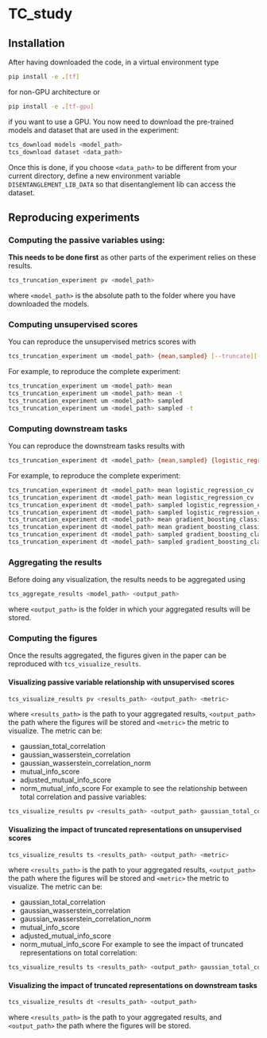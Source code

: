 # TC_study

## Installation
After having downloaded the code, in a virtual environment type
```bash
pip install -e .[tf]
``` 
for non-GPU architecture or
```bash
pip install -e .[tf-gpu]
``` 
if you want to use a GPU.
You now need to download the pre-trained models and dataset that are used in the experiment:
```bash
tcs_download models <model_path>
tcs_download dataset <data_path>
```
Once this is done, if you choose `<data_path>` to be different from your current directory,
define a new environment variable `DISENTANGLEMENT_LIB_DATA` so that disentanglement lib can access
the dataset.

## Reproducing experiments

### Computing the passive variables using:
**This needs to be done first** as other parts of the experiment relies on these results.
```bash
tcs_truncation_experiment pv <model_path>
```
where `<model_path>` is the absolute path to the folder where you have downloaded the models.

### Computing unsupervised scores
You can reproduce the unsupervised metrics scores with
```bash
tcs_truncation_experiment um <model_path> {mean,sampled} [--truncate][--overwrite]
```
For example, to reproduce the complete experiment:
```bash
tcs_truncation_experiment um <model_path> mean
tcs_truncation_experiment um <model_path> mean -t
tcs_truncation_experiment um <model_path> sampled
tcs_truncation_experiment um <model_path> sampled -t
```

### Computing downstream tasks
You can reproduce the downstream tasks results with
```bash
tcs_truncation_experiment dt <model_path> {mean,sampled} {logistic_regression_cv,gradient_boosting_classifier} [--truncate][--overwrite]
```
For example, to reproduce the complete experiment:
```bash
tcs_truncation_experiment dt <model_path> mean logistic_regression_cv
tcs_truncation_experiment dt <model_path> mean logistic_regression_cv -t
tcs_truncation_experiment dt <model_path> sampled logistic_regression_cv
tcs_truncation_experiment dt <model_path> sampled logistic_regression_cv -t
tcs_truncation_experiment dt <model_path> mean gradient_boosting_classifier
tcs_truncation_experiment dt <model_path> mean gradient_boosting_classifier -t
tcs_truncation_experiment dt <model_path> sampled gradient_boosting_classifier
tcs_truncation_experiment dt <model_path> sampled gradient_boosting_classifier -t
```

### Aggregating the results
Before doing any visualization, the results needs to be aggregated using
```bash
tcs_aggregate_results <model_path> <output_path>
```
where `<output_path>` is the folder in which your aggregated results will be stored.

### Computing the figures
Once the results aggregated, the figures given in the paper can be reproduced with
`tcs_visualize_results`.

#### Visualizing passive variable relationship with unsupervised scores
```bash
tcs_visualize_results pv <results_path> <output_path> <metric> 
```
where `<results_path>` is the path to your aggregated results, `<output_path>` the path where the
figures will be stored and `<metric>` the metric to visualize. The metric can
be:
- gaussian_total_correlation
- gaussian_wasserstein_correlation
- gaussian_wasserstein_correlation_norm
- mutual_info_score
- adjusted_mutual_info_score
- norm_mutual_info_score
For example to see the relationship between total correlation and passive variables:
```bash
tcs_visualize_results pv <results_path> <output_path> gaussian_total_correlation
```  

#### Visualizing the impact of truncated representations on unsupervised scores
```bash
tcs_visualize_results ts <results_path> <output_path> <metric> 
```
where `<results_path>` is the path to your aggregated results, `<output_path>` the path where the
figures will be stored and `<metric>` the metric to visualize. The metric can
be:
- gaussian_total_correlation
- gaussian_wasserstein_correlation
- gaussian_wasserstein_correlation_norm
- mutual_info_score
- adjusted_mutual_info_score
- norm_mutual_info_score
For example to see the impact of truncated representations on total correlation:
```bash
tcs_visualize_results ts <results_path> <output_path> gaussian_total_correlation
```

#### Visualizing the impact of truncated representations on downstream tasks
```bash
tcs_visualize_results dt <results_path> <output_path>
```
where `<results_path>` is the path to your aggregated results, and `<output_path>` the path where the
figures will be stored.